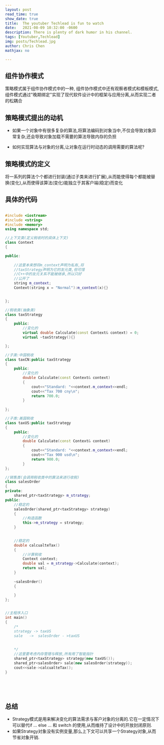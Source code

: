 ```yaml
---
layout: post
read_time: true
show_date: true
title:  The youtuber Techlead is fun to watch
date:   2021-08-09 10:32:00 -0600
description: There is plenty of dark humor in his channel.
tags: [Youtuber,Techlead]
img: posts/Techlead.jpg
author: Chris Chen
mathjax: no

---
```





## 组件协作模式

策略模式属于组件协作模式中的一种, 组件协作模式中还有观察者模式和模板模式, 组件模式通过"晚期绑定"实现了现代软件设计中的框架与应用分离,从而实现二者的松耦合



## 策略模式提出的动机

* 如果一个对象中有很多复杂的算法,将算法编码到对象当中,不仅会导致对象异常复杂,还会导致对象加载不需要的算法导致内存的负担

* 如何实现算法与对象的分离,让对象在运行时动态的调用需要的算法呢?

  

## 策略模式的定义

将一系列的算法个个都进行封装(通过子类来进行扩展),从而能使得每个都能被替换(变化),从而使得该算法(变化)能独立于其客户端(稳定)而变化



## 具体的代码

```c++

#include <iostream>
#include <string>
#include <memory>
using namespace std;

//上下文类(定义税收时的具体上下文)
class Context
{

public:
    
    //这里本来想将m_context声明为私有,将
    //taxStrategy声明为它的友元类,但可惜
    //C++中的友元关系不能被继承,所以只好
    //公开了
    string m_context; 
    Context(string x = "Normal"):m_context(x){}
    

};

//税收类(抽象类)
class taxStrategy
{
    public:
    	//变化的
        virtual double Calculate(const Context& context) = 0;
        virtual ~taxStrategy(){}

};

//子类:中国税收
class taxCN:public taxStrategy
{
    public:
    	//变化的
        double Calculate(const Context& context)
        {
            cout<<"Standard: "<<context.m_context<<endl;
            cout<<"Tax 700 cny\n";
            return 700.0;
        }
    
};

//子类:美国税收
class taxUS:public taxStrategy
{
    public:
    	//变化的
        double Calculate(const Context& context)
        {
            cout<<"Standard: "<<context.m_context<<endl;
            cout<<"Tax 900 usd\n";
            return 900.0;
        }
};

//销售类(会调用税收类中的算法来进行收税)
class salesOrder
{
private:
    shared_ptr<taxStrategy> m_strategy;
public:
    //稳定的
    salesOrder(shared_ptr<taxStrategy> strategy)
    {
        //构造函数
        this->m_strategy = strategy;
    }
    

    //稳定的
    double calcualteTax()
    {
        //计算税收
        Context context;
        double val = m_strategy->Calculate(context);
        return val;
    }
    
    ~salesOrder()
    {
        
    }
};


//主程序入口
int main()
{
    /*
    strategy -> taxUS
    sale   ->  salesOrder - >taxUS 
    
    
    */
    //这里要考虑内存管理与释放,所有用了智能指针
	shared_ptr<taxStrategy> strategy(new taxUS());
	shared_ptr<salesOrder> sale(new salesOrder(strategy));
    cout<<sale->calcualteTax();
}

 

 
```

## 总结

* Strategy模式是用来解决变化的算法需求与客户对象的分离的.它在一定情况下可以替代if ... else ... 和 switch 的使用,从而维持了设计中的开放封闭原则.
* 如果Strategy对象没有实例变量,那么上下文可以共享一个Strategy对象,从而节省对象开销.